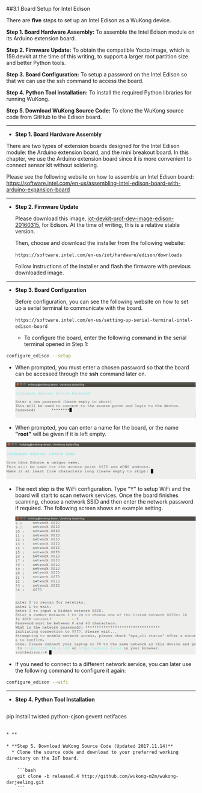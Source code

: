 ##3.1 Board Setup for Intel Edison
<!---- (俊翰-testing, 振豪-format) ---->

There are **five** steps to set up an Intel Edison as a WuKong device. 

**Step 1. Board Hardware Assembly:** To assemble the Intel Edison module on its Arduino extension board.

**Step 2. Firmware Update:** To obtain the compatible Yocto image, which is 159.devkit at the time of this writing, to support a larger root partition size and better Python tools.  

**Step 3. Board Configuration:** To setup a password on the Intel Edison so that we can use the ssh command to access the board.  

**Step 4. Python Tool Installation:** To install the required Python libraries for running WuKong.   

**Step 5. Download WuKong Source Code:** To clone the WuKong source code from GitHub to the Edison board.  

* **  

* **Step 1. Board Hardware Assembly**

 There are two types of extension boards designed for the Intel Edison module: the Arduino extension board, and the mini breakout board. In this chapter, we use the Arduino extension board since it is more convenient to connect sensor kit without soldering. 
 
 Please see the following website on how to assemble an Intel Edison board:  
 https://software.intel.com/en-us/assembling-intel-edison-board-with-arduino-expansion-board  
  
* **

* **Step 2. Firmware Update**

  Please download this image, [iot-devkit-prof-dev-image-edison-20160315](https://downloadmirror.intel.com/25871/eng/iot-devkit-prof-dev-image-edison-20160315.zip), for Edison. At the time of writing, this is a relative stable version.  

  Then, choose and download the installer from the following website:   
  
  `https://software.intel.com/en-us/iot/hardware/edison/downloads`  

  Follow instructions of the installer and flash the firmware with previous downloaded image. 


* **

* **Step 3. Board Configuration**

  Before configuration, you can see the following website on how to set up a serial terminal to communicate with the board.  
  
  `https://software.intel.com/en-us/setting-up-serial-terminal-intel-edison-board`

  * To configure the board, enter the following command in the serial terminal opened in Step 1:
```bash
configure_edison --setup
```
 
  * When prompted, you must enter a chosen password so that the board can be accessed through the **ssh** command later on.   
  
    ![](https://raw.githubusercontent.com/wukong-ntu/wukong-gitbook-figures/master/figures/03-Board/fig3-1-0.png)

  * When prompted, you can enter a name for the board, or the name **"root"** will be given if it is left empty.  
 
   ![](https://raw.githubusercontent.com/wukong-ntu/wukong-gitbook-figures/master/figures/03-Board/fig3-1-1.png)

  * The next step is the WiFi configuration. Type "Y" to setup WiFi and the board will start to scan network services. Once the board finishes scanning, choose a network SSID and then enter the network password if required. The following screen shows an example setting.

    ![](https://raw.githubusercontent.com/wukong-ntu/wukong-gitbook-figures/master/figures/03-Board/fig3-1-2.png)
  * If you need to connect to a different network service, you can later use the following command to configure it again:  
```bash
configure_edison --wifi
```
  
* **

* **Step 4. Python Tool Installation**

  ```bash  
pip install twisted python-cjson gevent netifaces  
```

* **

* **Step 5. Download WuKong Source Code (Updated 2017.11.14)**   
  * Clone the source code and download to your preferred working directory on the IoT board.

    ```bash
    git clone -b release0.4 http://github.com/wukong-m2m/wukong-darjeeling.git
    ```   



